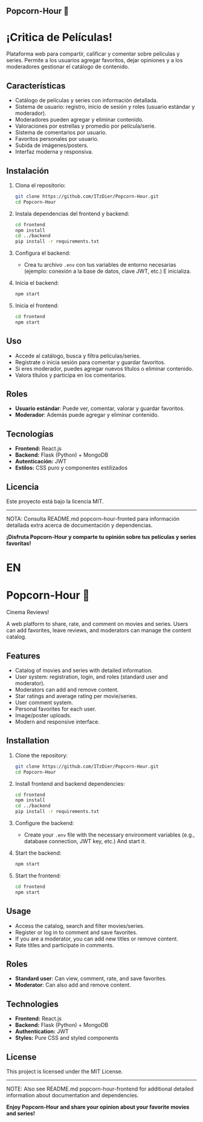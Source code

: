 ## Popcorn-Hour 🍿
# ¡Critica de Películas!

Plataforma web para compartir, calificar y comentar sobre películas y series. Permite a los usuarios agregar favoritos, dejar opiniones y a los moderadores gestionar el catálogo de contenido.

## Características

- Catálogo de películas y series con información detallada.
- Sistema de usuario: registro, inicio de sesión y roles (usuario estándar y moderador).
- Moderadores pueden agregar y eliminar contenido.
- Valoraciones por estrellas y promedio por película/serie.
- Sistema de comentarios por usuario.
- Favoritos personales por usuario.
- Subida de imágenes/posters.
- Interfaz moderna y responsiva.

## Instalación

1. Clona el repositorio:

   ```bash
   git clone https://github.com/ITzDier/Popcorn-Hour.git
   cd Popcorn-Hour
   ```

2. Instala dependencias del frontend y backend:

   ```bash
   cd frontend
   npm install
   cd ../backend
   pip install -r requirements.txt
   ```

3. Configura el backend:
   - Crea tu archivo `.env` con tus variables de entorno necesarias (ejemplo: conexión a la base de datos, clave JWT, etc.) E inicializa.

4. Inicia el backend:

   ```bash
   npm start
   ```

5. Inicia el frontend:

   ```bash
   cd frontend
   npm start
   ```

## Uso

- Accede al catálogo, busca y filtra películas/series.
- Regístrate o inicia sesión para comentar y guardar favoritos.
- Si eres moderador, puedes agregar nuevos títulos o eliminar contenido.
- Valora títulos y participa en los comentarios.

## Roles

- **Usuario estándar**: Puede ver, comentar, valorar y guardar favoritos.
- **Moderador**: Además puede agregar y eliminar contenido.

## Tecnologías

- **Frontend:** React.js
- **Backend:** Flask (Python) + MongoDB
- **Autenticación:** JWT
- **Estilos:** CSS puro y componentes estilizados

## Licencia

Este proyecto está bajo la licencia MIT.

---
NOTA: Consulta README.md popcorn-hour-fronted para información detallada extra acerca de documentación y dependencias.

**¡Disfruta Popcorn-Hour y comparte tu opinión sobre tus películas y series favoritas!**


# EN

# Popcorn-Hour 🍿
Cinema Reviews!

A web platform to share, rate, and comment on movies and series. Users can add favorites, leave reviews, and moderators can manage the content catalog.

## Features

- Catalog of movies and series with detailed information.
- User system: registration, login, and roles (standard user and moderator).
- Moderators can add and remove content.
- Star ratings and average rating per movie/series.
- User comment system.
- Personal favorites for each user.
- Image/poster uploads.
- Modern and responsive interface.

## Installation

1. Clone the repository:

   ```bash
   git clone https://github.com/ITzDier/Popcorn-Hour.git
   cd Popcorn-Hour
   ```

2. Install frontend and backend dependencies:

   ```bash
   cd frontend
   npm install
   cd ../backend
   pip install -r requirements.txt
   ```

3. Configure the backend:
   - Create your `.env` file with the necessary environment variables (e.g., database connection, JWT key, etc.) And start it.

4. Start the backend:

   ```bash
   npm start
   ```

5. Start the frontend:

   ```bash
   cd frontend
   npm start
   ```

## Usage

- Access the catalog, search and filter movies/series.
- Register or log in to comment and save favorites.
- If you are a moderator, you can add new titles or remove content.
- Rate titles and participate in comments.

## Roles

- **Standard user**: Can view, comment, rate, and save favorites.
- **Moderator**: Can also add and remove content.

## Technologies

- **Frontend:** React.js
- **Backend:** Flask (Python) + MongoDB
- **Authentication:** JWT
- **Styles:** Pure CSS and styled components

## License

This project is licensed under the MIT License.

---
NOTE: Also see README.md popcorn-hour-frontend for additional detailed information about documentation and dependencies.

**Enjoy Popcorn-Hour and share your opinion about your favorite movies and series!**
